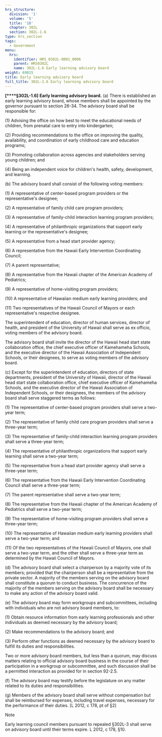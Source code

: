 ```yaml
---
hrs_structure:
  division: '1'
  volume: '5'
  title: '18'
  chapter: 302L
  section: 302L-1.6
type: hrs_section
tags:
  - Government
menu:
  hrs:
    identifier: HRS_0302L-0001_0006
    parent: HRS0302L
    name: 302L-1.6 Early learning advisory board
weight: 69015
title: Early learning advisory board
full_title: 302L-1.6 Early learning advisory board
---
```

**[****§302L-1.6]** **Early learning advisory board.** (a) There is established an early learning advisory board, whose members shall be appointed by the governor pursuant to section 26-34\. The advisory board shall be responsible for:

(1) Advising the office on how best to meet the educational needs of children, from prenatal care to entry into kindergarten;

(2) Providing recommendations to the office on improving the quality, availability, and coordination of early childhood care and education programs;

(3) Promoting collaboration across agencies and stakeholders serving young children; and

(4) Being an independent voice for children's health, safety, development, and learning.

(b) The advisory board shall consist of the following voting members:

(1) A representative of center-based program providers or the representative's designee;

(2) A representative of family child care program providers;

(3) A representative of family-child interaction learning program providers;

(4) A representative of philanthropic organizations that support early learning or the representative's designee;

(5) A representative from a head start provider agency;

(6) A representative from the Hawaii Early Intervention Coordinating Council;

(7) A parent representative;

(8) A representative from the Hawaii chapter of the American Academy of Pediatrics;

(9) A representative of home-visiting program providers;

(10) A representative of Hawaiian medium early learning providers; and

(11) Two representatives of the Hawaii Council of Mayors or each representative's respective designee.

The superintendent of education, director of human services, director of health, and president of the University of Hawaii shall serve as ex officio, voting members of the advisory board.

The advisory board shall invite the director of the Hawaii head start state collaboration office, the chief executive officer of Kamehameha Schools, and the executive director of the Hawaii Association of Independent Schools, or their designees, to serve as voting members of the advisory board.

(c) Except for the superintendent of education, directors of state departments, president of the University of Hawaii, director of the Hawaii head start state collaboration office, chief executive officer of Kamehameha Schools, and the executive director of the Hawaii Association of Independent Schools, or their designees, the members of the advisory board shall serve staggered terms as follows:

(1) The representative of center-based program providers shall serve a two-year term;

(2) The representative of family child care program providers shall serve a three-year term;

(3) The representative of family-child interaction learning program providers shall serve a three-year term;

(4) The representative of philanthropic organizations that support early learning shall serve a two-year term;

(5) The representative from a head start provider agency shall serve a three-year term;

(6) The representative from the Hawaii Early Intervention Coordinating Council shall serve a three-year term;

(7) The parent representative shall serve a two-year term;

(8) The representative from the Hawaii chapter of the American Academy of Pediatrics shall serve a two-year term;

(9) The representative of home-visiting program providers shall serve a three-year term;

(10) The representative of Hawaiian medium early learning providers shall serve a two-year term; and

(11) Of the two representatives of the Hawaii Council of Mayors, one shall serve a two-year term, and the other shall serve a three-year term as determined by the Hawaii Council of Mayors.

(d) The advisory board shall select a chairperson by a majority vote of its members; provided that the chairperson shall be a representative from the private sector. A majority of the members serving on the advisory board shall constitute a quorum to conduct business. The concurrence of the majority of the members serving on the advisory board shall be necessary to make any action of the advisory board valid.

(e) The advisory board may form workgroups and subcommittees, including with individuals who are not advisory board members, to:

(1) Obtain resource information from early learning professionals and other individuals as deemed necessary by the advisory board;

(2) Make recommendations to the advisory board; and

(3) Perform other functions as deemed necessary by the advisory board to fulfill its duties and responsibilities.

Two or more advisory board members, but less than a quorum, may discuss matters relating to official advisory board business in the course of their participation in a workgroup or subcommittee, and such discussion shall be a permitted interaction as provided for in section 92-2.5.

(f) The advisory board may testify before the legislature on any matter related to its duties and responsibilities.

(g) Members of the advisory board shall serve without compensation but shall be reimbursed for expenses, including travel expenses, necessary for the performance of their duties. [L 2012, c 178, pt of §2]

Note

Early learning council members pursuant to repealed §302L-3 shall serve on advisory board until their terms expire. L 2012, c 178, §10.